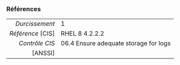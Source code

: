 ### Références

|                 |    |
|----------------:|:---|
|   *Durcissement*| 1 |
|*Référence* [CIS]| RHEL 8 4.2.2.2 |
|   *Contrôle CIS*| 06.4 Ensure adequate storage for logs |
|          [ANSSI]|  |
